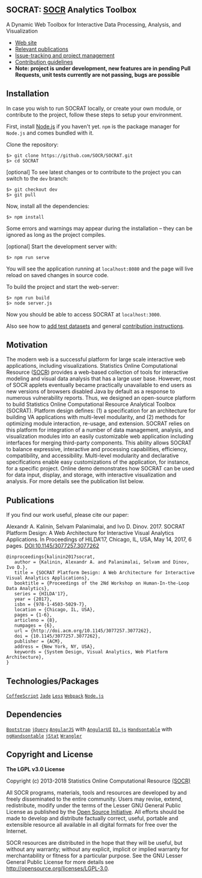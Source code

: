 ## SOCRAT: [SOCR](http://socr.umich.edu) Analytics Toolbox

A Dynamic Web Toolbox for Interactive Data Processing, Analysis, and Visualization

* [Web site](http://socr.umich.edu)
* [Relevant publications](#publications)
* [Issue-tracking and project management](https://github.com/SOCR/SOCRAT-issues)
* [Contribution guidelines](https://github.com/SOCR/SOCRAT/blob/master/CONTRIBUTE.md)
* **Note: project is under development, new features are in pending Pull Requests, unit tests currently are not passing, bugs are possible**

Installation
------------
In case you wish to run SOCRAT locally, or create your own module, or contribute
to the project, follow these steps to setup your environment.

First, install [Node.js](http://nodejs.org/) if you haven't yet. `npm` is the package manager for `Node.js` and comes bundled with it.

Clone the repository:

    $> git clone https://github.com/SOCR/SOCRAT.git
    $> cd SOCRAT

[optional] To see latest changes or to contribute to the project you can switch to the `dev` branch:

    $> git checkout dev
    $> git pull

Now, install all the dependencies:

    $> npm install

Some errors and warnings may appear during the installation – they can be ignored
as long as the project compiles.

[optional] Start the development server with:

    $> npm run serve

You will see the application running at `localhost:8080` and the page will live
reload on saved changes in source code.

To build the project and start the web-server:

    $> npm run build
    $> node server.js

Now you should be able to access SOCRAT at `localhost:3000`.

Also see how to [add test datasets](https://github.com/SOCR/SOCRAT/blob/dev/CONTRIBUTE.md#socr-datasets-for-testing) and general [contribution instructions](https://github.com/SOCR/SOCRAT/blob/dev/CONTRIBUTE.md).

Motivation
--------------
The modern web is a successful platform for large scale interactive web applications, including visualizations. Statistics Online Computational Resource ([SOCR](http://socr.umich.edu)) provides a
web-based collection of tools for interactive modeling and visual data analysis that has a large user base. However, most of SOCR applets eventually became practically unavailable to end users as new versions of browsers disabled Java by default as a response to numerous vulnerability reports.
Thus, we designed an open-source platform to build Statistics Online Computational Resource
Analytical Toolbox (SOCRAT). Platform design defines: (1) a specification for an architecture for building VA applications with multi-level modularity, and (2) methods for optimizing module
interaction, re-usage, and extension. SOCRAT relies on this platform for integration of a number of data management, analysis, and visualization modules into an easily customizable web application including interfaces for merging third-party components. This ability allows SOCRAT to balance expressive, interactive and processing capabilities, efficiency, compatibility, and accessibility. Multi-level modularity and declarative specifications enable easy customizations of the application, for instance, for a specific project. Online demo demonstrates how SOCRAT can be used for data input, display, and storage, with interactive visualization and analysis.
For more details see the publication list below.

Publications
------

If you find our work useful, please cite our paper:

Alexandr A. Kalinin, Selvam Palanimalai, and Ivo D. Dinov. 2017. SOCRAT Platform Design: A Web Architecture for Interactive Visual Analytics Applications. In Proceedings of HILDA’17, Chicago, IL, USA, May 14, 2017, 6 pages. [DOI:10.1145/3077257.3077262](http://dx.doi.org/10.1145/3077257.3077262)

```
@inproceedings{kalinin2017socrat,
   author = {Kalinin, Alexandr A. and Palanimalai, Selvam and Dinov, Ivo D.},
   title = {SOCRAT Platform Design: A Web Architecture for Interactive Visual Analytics Applications},
   booktitle = {Proceedings of the 2Nd Workshop on Human-In-the-Loop Data Analytics},
   series = {HILDA'17},
   year = {2017},
   isbn = {978-1-4503-5029-7},
   location = {Chicago, IL, USA},
   pages = {1-6},
   articleno = {8},
   numpages = {6},
   url = {http://doi.acm.org/10.1145/3077257.3077262},
   doi = {10.1145/3077257.3077262},
   publisher = {ACM},
   address = {New York, NY, USA},
   keywords = {System Design, Visual Analytics, Web Platform Architecture},
}
```

Technologies/Packages
----------------
 [`CoffeeScript`](http://coffeescript.org/)
 [`Jade`](http://jade-lang.com/)
 [`Less`](http://lesscss.org/)
 [`Webpack`](https://webpack.github.io/)
 [`Node.js`](http://nodejs.org/)

Dependencies
--------------
 [`Bootstrap`](http://getbootstrap.com/)
 [`jQuery`](https://jquery.com/)
 [`AngularJS`](http://angularjs.org) with [`AngularUI`](https://angular-ui.github.io/)
 [`D3.js`](http://d3js.org)
 [`Handsontable`](http://handsontable.com/) with [`ngHandsontable`](https://handsontable.github.io/ngHandsontable/)
 [`jStat`](https://jstat.github.io/)
 [`Wrangler`](http://vis.stanford.edu/wrangler/)

Copyright and License
----------------------

**The LGPL v3.0 License**

Copyright (c) 2013-2018 Statistics Online Computational Resource [(SOCR)](http://www.StatisticsResource.org)

All SOCR programs, materials, tools and resources are developed by and freely disseminated to the entire community.
Users may revise, extend, redistribute, modify under the terms of the Lesser GNU General Public License
as published by the [Open Source Initiative](http://opensource.org/licenses/). All efforts should be made to develop and distribute
factually correct, useful, portable and extensible resource all available in all digital formats for free over the Internet.

SOCR resources are distributed in the hope that they will be useful, but without
any warranty; without any explicit, implicit or implied warranty for merchantability or
fitness for a particular purpose. See the GNU Lesser General Public License for
more details see http://opensource.org/licenses/LGPL-3.0.
